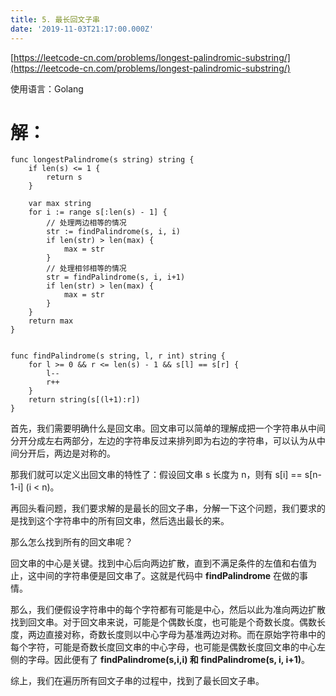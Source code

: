 ```yaml
---
title: 5. 最长回文子串
date: '2019-11-03T21:17:00.000Z'
---
```


[https://leetcode-cn.com/problems/longest-palindromic-substring/](https://leetcode-cn.com/problems/longest-palindromic-substring/)

使用语言：Golang

# 解：
```
func longestPalindrome(s string) string {
    if len(s) <= 1 {
        return s
    }
    
    var max string
    for i := range s[:len(s) - 1] {
        // 处理两边相等的情况
        str := findPalindrome(s, i, i)
        if len(str) > len(max) {
            max = str
        }
        // 处理相邻相等的情况
        str = findPalindrome(s, i, i+1)
        if len(str) > len(max) {
            max = str
        }
    }
    return max
}


func findPalindrome(s string, l, r int) string {
    for l >= 0 && r <= len(s) - 1 && s[l] == s[r] {
        l--
        r++
    }
    return string(s[(l+1):r])
}
```
首先，我们需要明确什么是回文串。回文串可以简单的理解成把一个字符串从中间分开分成左右两部分，左边的字符串反过来排列即为右边的字符串，可以认为从中间分开后，两边是对称的。

那我们就可以定义出回文串的特性了：假设回文串 s 长度为 n，则有 s[i] == s[n-1-i]  (i < n)。

再回头看问题，我们要求解的是最长的回文子串，分解一下这个问题，我们要求的是找到这个字符串中的所有回文串，然后选出最长的来。

那么怎么找到所有的回文串呢？

回文串的中心是关键。找到中心后向两边扩散，直到不满足条件的左值和右值为止，这中间的字符串便是回文串了。这就是代码中 **findPalindrome** 在做的事情。

那么，我们便假设字符串中的每个字符都有可能是中心，然后以此为准向两边扩散找到回文串。对于回文串来说，可能是个偶数长度，也可能是个奇数长度。偶数长度，两边直接对称，奇数长度则以中心字母为基准两边对称。而在原始字符串中的每个字符，可能是奇数长度回文串的中心字母，也可能是偶数长度回文串的中心左侧的字母。因此便有了 **findPalindrome(s,i,i) **和** findPalindrome(s, i, i+1)**。

综上，我们在遍历所有回文子串的过程中，找到了最长回文子串。
